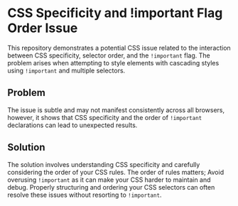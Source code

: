 # CSS Specificity and !important Flag Order Issue

This repository demonstrates a potential CSS issue related to the interaction between CSS specificity, selector order, and the `!important` flag.  The problem arises when attempting to style elements with cascading styles using `!important` and multiple selectors.

## Problem
The issue is subtle and may not manifest consistently across all browsers, however, it shows that CSS specificity and the order of `!important` declarations can lead to unexpected results.

## Solution
The solution involves understanding CSS specificity and carefully considering the order of your CSS rules. The order of rules matters;  Avoid overusing `!important` as it can make your CSS harder to maintain and debug.  Properly structuring and ordering your CSS selectors can often resolve these issues without resorting to `!important`.